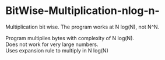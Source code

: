 # BitWise-Multiplication-nlog-n-
Multiplication bit wise. The program works at N log(N), not N^N.

Program multiplies bytes with complexity of N log(N).                                                                                     
Does not work for very large numbers.                                                                                                     
Uses expansion rule to multiply in N log(N)                                                                                               
